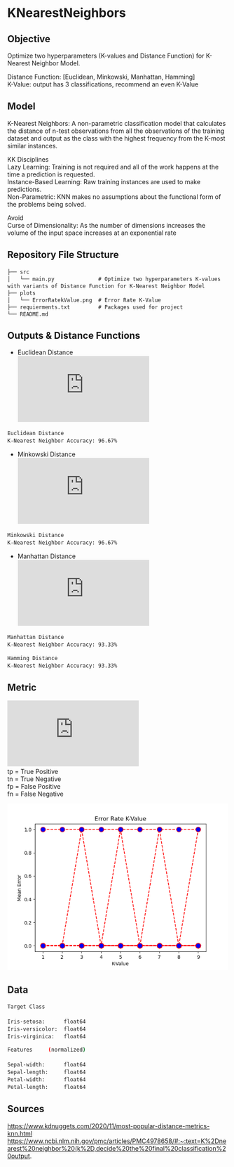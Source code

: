 # KNearestNeighbors

## Objective
Optimize two hyperparameters (K-values and Distance Function) for K-Nearest Neighbor Model.

Distance Function: [Euclidean, Minkowski, Manhattan, Hamming]\
K-Value: output has 3 classifications, recommend an even K-Value

## Model
K-Nearest Neighbors: A non-parametric classification model that calculates the distance of n-test observations from all the observations of the training dataset and output as the class with the highest frequency from the K-most similar instances.

KK Disciplines\
Lazy Learning: Training is not required and all of the work happens at the time a prediction is requested.\
Instance-Based Learning: Raw training instances are used to make predictions.\
Non-Parametric: KNN makes no assumptions about the functional form of the problems being solved.

Avoid\
Curse of Dimensionality: As the number of dimensions increases the volume of the input space increases at an exponential rate

## Repository File Structure

    ├── src          
    │   └── main.py              # Optimize two hyperparameters K-values with variants of Distance Function for K-Nearest Neighbor Model
    ├── plots
    │   └── ErrorRatekValue.png  # Error Rate K-Value
    ├── requierments.txt         # Packages used for project
    └── README.md

## Outputs & Distance Functions

- Euclidean Distance\
![](https://latex.codecogs.com/gif.latex?d%28x%2C%20y%29%3D%20%5Csqrt%7B%5Csum_%7Bi%3D1%7D%5E%7Bn%7D%28x_%7Bi%7D-y_%7Bi%7D%29%5E%7B2%7D%7D)
```bash
Euclidean Distance
K-Nearest Neighbor Accuracy: 96.67%
```
- Minkowski Distance\
![](https://latex.codecogs.com/gif.latex?d%28x%2C%20y%29%3D%20%5Cleft%20%28%20%5Csum_%7Bi%3D1%7D%5E%7Bn%7D%5Cleft%7Cx_%7Bi%7D-y_%7Bi%7D%20%5Cright%20%7C%5E%7Bp%7D%5Cright%29%5E%7B1/p%7D)
```bash
Minkowski Distance
K-Nearest Neighbor Accuracy: 96.67%
```
- Manhattan Distance\
![](https://latex.codecogs.com/gif.latex?d%28x%2Cy%29%3D%20%5Csum_%7Bi%3D1%7D%5E%7Bn%7D%5Cleft%20%7C%20x_%7Bi%7D-%20y_%7Bi%7D%20%5Cright%20%7C)
```bash
Manhattan Distance
K-Nearest Neighbor Accuracy: 93.33%
```
```bash
Hamming Distance
K-Nearest Neighbor Accuracy: 93.33%
```

## Metric
![](https://latex.codecogs.com/gif.latex?Accuracy%3D%5Cfrac%7Btp&plus;tn%7D%7B%28tp%20&plus;%20tn%29&plus;%28fp-fn%29%29%7D)\
tp = True Positive\
tn = True Negative\
fp = False Positive\
fn = False Negative

![alt text](https://github.com/jf20541/KNearestNeighbors/blob/main/plots/ErrorRateKValue.png)

## Data
```bash
Target Class

Iris-setosa:      float64
Iris-versicolor:  float64
Iris-virginica:   float64
```
```bash
Features     (normalized)

Sepal-width:      float64
Sepal-length:     float64
Petal-width:      float64
Petal-length:     float64
```
## Sources
https://www.kdnuggets.com/2020/11/most-popular-distance-metrics-knn.html
https://www.ncbi.nlm.nih.gov/pmc/articles/PMC4978658/#:~:text=K%2Dnearest%20neighbor%20(k%2D,decide%20the%20final%20classification%20output.
